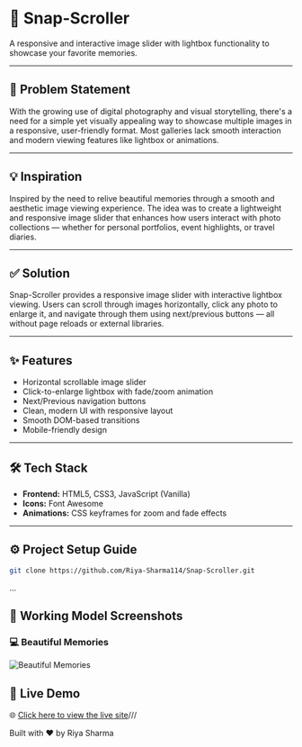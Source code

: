 # 📸 Snap-Scroller

A responsive and interactive image slider with lightbox functionality to showcase your favorite memories.

---

## 🧩 Problem Statement

With the growing use of digital photography and visual storytelling, there's a need for a simple yet visually appealing way to showcase multiple images in a responsive, user-friendly format. Most galleries lack smooth interaction and modern viewing features like lightbox or animations.

---

## 💡 Inspiration

Inspired by the need to relive beautiful memories through a smooth and aesthetic image viewing experience. The idea was to create a lightweight and responsive image slider that enhances how users interact with photo collections — whether for personal portfolios, event highlights, or travel diaries.

---

## ✅ Solution

Snap-Scroller provides a responsive image slider with interactive lightbox viewing. Users can scroll through images horizontally, click any photo to enlarge it, and navigate through them using next/previous buttons — all without page reloads or external libraries.

---

## ✨ Features

- Horizontal scrollable image slider
- Click-to-enlarge lightbox with fade/zoom animation
- Next/Previous navigation buttons
- Clean, modern UI with responsive layout
- Smooth DOM-based transitions
- Mobile-friendly design

---

## 🛠️ Tech Stack

- **Frontend:** HTML5, CSS3, JavaScript (Vanilla)
- **Icons:** Font Awesome
- **Animations:** CSS keyframes for zoom and fade effects

---

## ⚙️ Project Setup Guide

   ```bash
   git clone https://github.com/Riya-Sharma114/Snap-Scroller.git
```

...

## 📸 Working Model Screenshots

### 💻 Beautiful Memories
![Beautiful Memories](![image](https://github.com/user-attachments/assets/78dc67e4-5b2d-4a87-8aeb-89a5d1634f3d))


## 🔗 Live Demo  
🌐 [Click here to view the live site]( LINK )///

   Built with ❤️ by Riya Sharma

